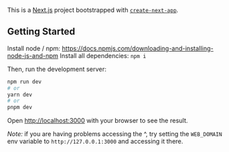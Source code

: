<!-- DANSWER_METADATA={"link": "https://github.com/danswer-ai/danswer/blob/main/web/README.md"} -->

This is a [Next.js](https://nextjs.org/) project bootstrapped with [`create-next-app`](https://github.com/vercel/next.js/tree/canary/packages/create-next-app).

## Getting Started

Install node / npm: https://docs.npmjs.com/downloading-and-installing-node-js-and-npm
Install all dependencies: `npm i`

Then, run the development server:

```bash
npm run dev
# or
yarn dev
# or
pnpm dev
```

Open [http://localhost:3000](http://localhost:3000) with your browser to see the result.

*Note:* if you are having problems accessing the ^, try setting the `WEB_DOMAIN` env variable to 
`http://127.0.0.1:3000` and accessing it there.
